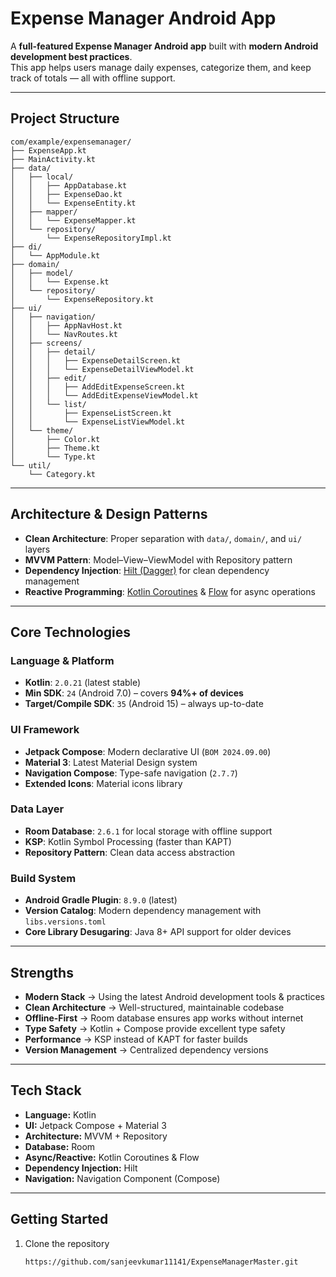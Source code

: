 # Expense Manager Android App

A **full-featured Expense Manager Android app** built with **modern Android development best practices**.  
This app helps users manage daily expenses, categorize them, and keep track of totals — all with offline support.

---

## Project Structure

```
com/example/expensemanager/
├── ExpenseApp.kt
├── MainActivity.kt
├── data/
│   ├── local/
│   │   ├── AppDatabase.kt
│   │   ├── ExpenseDao.kt
│   │   └── ExpenseEntity.kt
│   ├── mapper/
│   │   └── ExpenseMapper.kt
│   └── repository/
│       └── ExpenseRepositoryImpl.kt
├── di/
│   └── AppModule.kt
├── domain/
│   ├── model/
│   │   └── Expense.kt
│   └── repository/
│       └── ExpenseRepository.kt
├── ui/
│   ├── navigation/
│   │   ├── AppNavHost.kt
│   │   └── NavRoutes.kt
│   ├── screens/
│   │   ├── detail/
│   │   │   ├── ExpenseDetailScreen.kt
│   │   │   └── ExpenseDetailViewModel.kt
│   │   ├── edit/
│   │   │   ├── AddEditExpenseScreen.kt
│   │   │   └── AddEditExpenseViewModel.kt
│   │   └── list/
│   │       ├── ExpenseListScreen.kt
│   │       └── ExpenseListViewModel.kt
│   └── theme/
│       ├── Color.kt
│       ├── Theme.kt
│       └── Type.kt
└── util/
    └── Category.kt
```
---

## Architecture & Design Patterns

- **Clean Architecture**: Proper separation with `data/`, `domain/`, and `ui/` layers
- **MVVM Pattern**: Model–View–ViewModel with Repository pattern
- **Dependency Injection**: [Hilt (Dagger)](https://developer.android.com/training/dependency-injection/hilt-android) for clean dependency management
- **Reactive Programming**: [Kotlin Coroutines](https://kotlinlang.org/docs/coroutines-overview.html) & [Flow](https://kotlinlang.org/docs/flow.html) for async operations

---

## Core Technologies

### Language & Platform
- **Kotlin**: `2.0.21` (latest stable)
- **Min SDK**: `24` (Android 7.0) – covers **94%+ of devices**
- **Target/Compile SDK**: `35` (Android 15) – always up-to-date

### UI Framework
- **Jetpack Compose**: Modern declarative UI (`BOM 2024.09.00`)
- **Material 3**: Latest Material Design system
- **Navigation Compose**: Type-safe navigation (`2.7.7`)
- **Extended Icons**: Material icons library

### Data Layer
- **Room Database**: `2.6.1` for local storage with offline support
- **KSP**: Kotlin Symbol Processing (faster than KAPT)
- **Repository Pattern**: Clean data access abstraction

### Build System
- **Android Gradle Plugin**: `8.9.0` (latest)
- **Version Catalog**: Modern dependency management with `libs.versions.toml`
- **Core Library Desugaring**: Java 8+ API support for older devices

---

## Strengths

- **Modern Stack** → Using the latest Android development tools & practices
- **Clean Architecture** → Well-structured, maintainable codebase
- **Offline-First** → Room database ensures app works without internet
- **Type Safety** → Kotlin + Compose provide excellent type safety
- **Performance** → KSP instead of KAPT for faster builds
- **Version Management** → Centralized dependency versions

---

## Tech Stack

- **Language:** Kotlin
- **UI:** Jetpack Compose + Material 3
- **Architecture:** MVVM + Repository
- **Database:** Room
- **Async/Reactive:** Kotlin Coroutines & Flow
- **Dependency Injection:** Hilt
- **Navigation:** Navigation Component (Compose)

---

## Getting Started

1. Clone the repository
   ```bash
   https://github.com/sanjeevkumar11141/ExpenseManagerMaster.git

